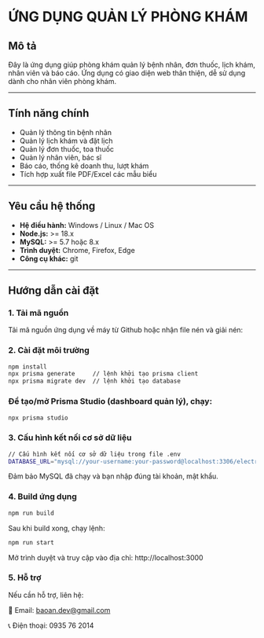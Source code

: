 # ỨNG DỤNG QUẢN LÝ PHÒNG KHÁM

## Mô tả

Đây là ứng dụng giúp phòng khám quản lý bệnh nhân, đơn thuốc, lịch khám, nhân viên và báo cáo. Ứng dụng có giao diện web thân thiện, dễ sử dụng dành cho nhân viên phòng khám.

---

## Tính năng chính

- Quản lý thông tin bệnh nhân
- Quản lý lịch khám và đặt lịch
- Quản lý đơn thuốc, toa thuốc
- Quản lý nhân viên, bác sĩ
- Báo cáo, thống kê doanh thu, lượt khám
- Tích hợp xuất file PDF/Excel các mẫu biểu

---

## Yêu cầu hệ thống

- **Hệ điều hành:** Windows / Linux / Mac OS
- **Node.js:** >= 18.x
- **MySQL:** >= 5.7 hoặc 8.x
- **Trình duyệt:** Chrome, Firefox, Edge
- **Công cụ khác:** git

---

## Hướng dẫn cài đặt

### 1. Tải mã nguồn

Tải mã nguồn ứng dụng về máy từ Github hoặc nhận file nén và giải nén:

### 2. Cài đặt môi trường

```bash
npm install
npx prisma generate     // lệnh khởi tạo prisma client
npx prisma migrate dev  // lệnh khởi tạo database
```

### Để tạo/mở Prisma Studio (dashboard quản lý), chạy:

```bash
npx prisma studio
```

### 3. Cấu hình kết nối cơ sở dữ liệu

```bash
// Cấu hình kết nối cơ sở dữ liệu trong file .env
DATABASE_URL="mysql://your-username:your-password@localhost:3306/electronic_prescription"
```

Đảm bảo MySQL đã chạy và bạn nhập đúng tài khoản, mật khẩu.

### 4. Build ứng dụng

```bash
npm run build
```

Sau khi build xong, chạy lệnh:

```bash
npm run start
```

Mở trình duyệt và truy cập vào địa chỉ: http://localhost:3000

### 5. Hỗ trợ

Nếu cần hỗ trợ, liên hệ:

📧 Email: baoan.dev@gmail.com

📞 Điện thoại: 0935 76 2014
